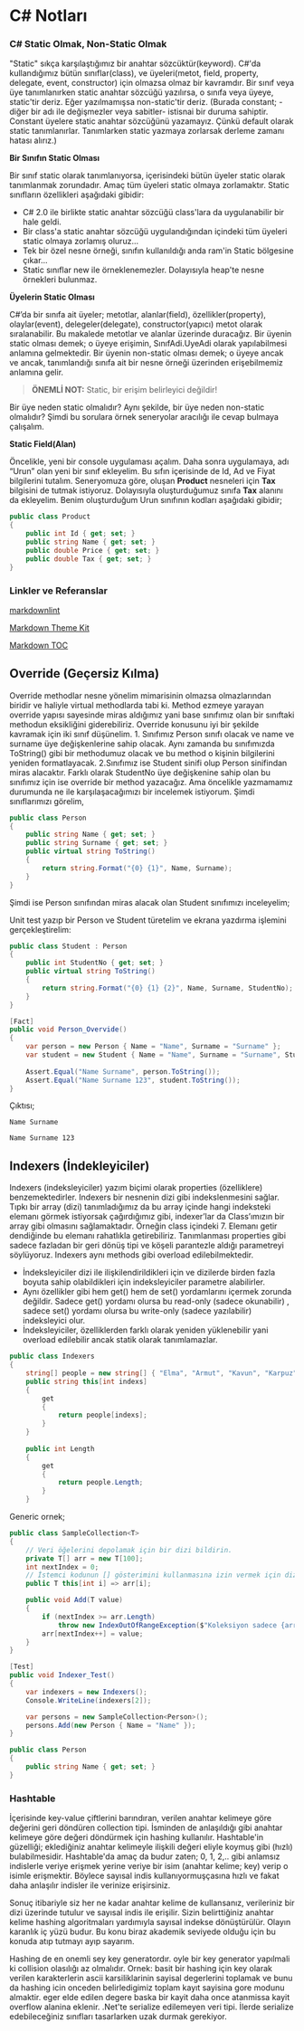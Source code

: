 # **C# Notları**

### **C# Static Olmak, Non-Static Olmak**

"Static" sıkça karşılaştığımız bir anahtar sözcüktür(keyword). C#'da kullandığımız bütün sınıflar(class), ve üyeleri(metot, field, property, delegate, event, constructor) için olmazsa olmaz bir kavramdır. Bir sınıf veya üye tanımlanırken static anahtar sözcüğü yazılırsa, o sınıfa veya üyeye, static'tir deriz. Eğer yazılmamışsa non-static'tir deriz. (Burada constant; -diğer bir adı ile değişmezler veya sabitler- istisnai bir duruma sahiptir. Constant üyelere static anahtar sözcüğünü yazamayız. Çünkü default olarak static tanımlanırlar. Tanımlarken static yazmaya zorlarsak derleme zamanı hatası alırız.)

**Bir Sınıfın Static Olması**

Bir sınıf static olarak tanımlanıyorsa, içerisindeki bütün üyeler static olarak tanımlanmak zorundadır. Amaç tüm üyeleri static olmaya zorlamaktır. Static sınıfların özellikleri aşağıdaki gibidir:

* C# 2.0 ile birlikte static anahtar sözcüğü class'lara da uygulanabilir bir hale geldi.
* Bir class'a static anahtar sözcüğü uygulandığından içindeki tüm üyeleri static olmaya zorlamış oluruz...
* Tek bir özel nesne örneği, sınıfın kullanıldığı anda ram'in Static bölgesine çıkar...
* Static sınıflar new ile örneklenemezler. Dolayısıyla heap'te nesne örnekleri bulunmaz.

**Üyelerin Static Olması**

C#’da bir sınıfa ait üyeler; metotlar, alanlar(field), özellikler(property), olaylar(event), delegeler(delegate), constructor(yapıcı) metot olarak sıralanabilir. Bu makalede metotlar ve alanlar üzerinde duracağız. Bir üyenin static olması demek; o üyeye erişimin, SınıfAdi.UyeAdi olarak yapılabilmesi anlamına gelmektedir. Bir üyenin non-static olması demek; o üyeye ancak ve ancak, tanımlandığı sınıfa ait bir nesne örneği üzerinden erişebilmemiz anlamına gelir.

> **ÖNEMLİ NOT:** Static, bir erişim belirleyici değildir!

Bir üye neden static olmalıdır? Aynı şekilde, bir üye neden non-static olmalıdır? Şimdi bu sorulara örnek seneryolar aracılığı ile cevap bulmaya çalışalım.

**Static Field(Alan)**

Öncelikle, yeni bir console uygulaması açalım. Daha sonra uygulamaya, adı “Urun” olan yeni bir sınıf ekleyelim. Bu sıfın içerisinde de Id, Ad ve Fiyat bilgilerini tutalım. Seneryomuza göre, oluşan **Product** nesneleri için **Tax** bilgisini de tutmak istiyoruz. Dolayısıyla oluşturduğumuz sınıfa **Tax** alanını da ekleyelim. Benim oluşturduğum Urun sınıfının kodları aşağıdaki gibidir;

```csharp
public class Product
{
    public int Id { get; set; }
    public string Name { get; set; }
    public double Price { get; set; }
    public double Tax { get; set; }
}
```

### Linkler ve Referanslar

[markdownlint](https://marketplace.visualstudio.com/items?itemName=DavidAnson.vscode-markdownlint)

[Markdown Theme Kit](https://marketplace.visualstudio.com/items?itemName=ms-vscode.Theme-MarkdownKit)

[Markdown TOC](https://marketplace.visualstudio.com/items?itemName=AlanWalk.markdown-toc)

## **Override (Geçersiz Kılma)**

Override methodlar nesne yönelim mimarisinin olmazsa olmazlarından biridir ve haliyle virtual methodlarda tabi ki. Method ezmeye yarayan override yapısı sayesinde miras aldığımız yani base sınıfımız olan bir sınıftaki methodun eksikliğini giderebiliriz.
Override konusunu iyi bir şekilde kavramak için iki sınıf düşünelim. 1. Sınıfımız Person sınıfı olacak ve name ve surname üye değişkenlerine sahip olacak. Aynı zamanda bu sınıfımızda ToString() gibi bir methodumuz olacak ve bu method o kişinin bilgilerini yeniden formatlayacak.
2.Sınıfımız ise Student sinifi olup Person sinifindan miras alacaktır. Farklı olarak StudentNo üye değişkenine sahip olan bu sınıfımız için ise override bir method yazacağız. Ama öncelikle yazmamamız durumunda ne ile karşılaşacağımızı bir incelemek istiyorum. Şimdi sınıflarımızı görelim,

```csharp
public class Person
{
    public string Name { get; set; }
    public string Surname { get; set; }
    public virtual string ToString()
    {
        return string.Format("{0} {1}", Name, Surname);
    }
}
```

Şimdi ise Person sınıfından miras alacak olan Student sınıfımızı inceleyelim;

Unit test yazıp bir Person ve Student türetelim ve ekrana yazdırma işlemini gerçekleştirelim:

```csharp
public class Student : Person
{
    public int StudentNo { get; set; }
    public virtual string ToString()
    {
        return string.Format("{0} {1} {2}", Name, Surname, StudentNo);
    }
}

[Fact]
public void Person_Overvide()
{
    var person = new Person { Name = "Name", Surname = "Surname" };
    var student = new Student { Name = "Name", Surname = "Surname", StudentNo = 123 };
    
    Assert.Equal("Name Surname", person.ToString());
    Assert.Equal("Name Surname 123", student.ToString());
}
```

Çıktısı;

`Name Surname`

`Name Surname 123`

## Indexers (İndekleyiciler)

Indexers (indeksleyiciler) yazım biçimi olarak properties (özelliklere) benzemektedirler. Indexers bir nesnenin dizi gibi indekslenmesini sağlar. Tıpkı bir array (dizi) tanımladığımız da bu array içinde hangi indeksteki elemanı görmek istiyorsak çağırdığımız gibi, indexer’lar da Class’ımızın bir array gibi olmasını sağlamaktadır. Örneğin class içindeki 7. Elemanı getir dendiğinde bu elemanı rahatlıkla getirebiliriz. Tanımlanması properties gibi sadece fazladan bir geri dönüş tipi ve köşeli parantezle aldığı parametreyi söylüyoruz. Indexers aynı methods gibi overload edilebilmektedir.

* İndeksleyiciler dizi ile ilişkilendirildikleri için ve dizilerde birden fazla boyuta sahip olabildikleri için indeksleyiciler parametre alabilirler.
* Aynı özellikler gibi hem get() hem de set() yordamlarını içermek zorunda değildir. Sadece get() yordamı olursa bu read-only (sadece okunabilir) , sadece set() yordamı olursa bu write-only (sadece yazılabilir) indeksleyici olur.
* İndeksleyiciler, özelliklerden farklı olarak yeniden yüklenebilir yani overload edilebilir ancak statik olarak tanımlamazlar.

```csharp
public class Indexers
{
    string[] people = new string[] { "Elma", "Armut", "Kavun", "Karpuz", "Çilek" };
    public string this[int indexs]
    {
        get
        {
            return people[indexs];
        }
    }
    
    public int Length
    {
        get
        {
            return people.Length;
        }
    }
```

Generic ornek;

```csharp
public class SampleCollection<T>
{
    // Veri öğelerini depolamak için bir dizi bildirin.
    private T[] arr = new T[100];
    int nextIndex = 0;
    // İstemci kodunun [] gösterimini kullanmasına izin vermek için dizin oluşturucuyu tanımlayın.
    public T this[int i] => arr[i];

    public void Add(T value)
    {
        if (nextIndex >= arr.Length)
            throw new IndexOutOfRangeException($"Koleksiyon sadece {arr.Length} element tutabilir.");
        arr[nextIndex++] = value;
    }
}

[Test]
public void Indexer_Test()
{
    var indexers = new Indexers();
    Console.WriteLine(indexers[2]);

    var persons = new SampleCollection<Person>();
    persons.Add(new Person { Name = "Name" });
}

public class Person
{
    public string Name { get; set; }
}
```

### Hashtable

İçerisinde key-value çiftlerini barındıran, verilen anahtar kelimeye göre değerini geri döndüren collection tipi. İsminden de anlaşıldığı gibi anahtar kelimeye göre değeri döndürmek için hashing kullanılır.
Hashtable'in güzelliği; eklediğiniz anahtar kelimeyle ilişkili değeri eliyle koymuş gibi (hızlı) bulabilmesidir. Hashtable'da amaç da budur zaten; 0, 1, 2,.. gibi anlamsız indislerle veriye erişmek yerine veriye bir isim (anahtar kelime; key) verip o isimle erişmektir. Böylece sayısal indis kullanıyormuşçasına hızlı ve fakat daha anlaşılır indisler ile verinize erişirsiniz.

Sonuç itibariyle siz her ne kadar anahtar kelime de kullansanız, verileriniz bir dizi üzerinde tutulur ve sayısal indis ile erişilir. Sizin belirttiğiniz anahtar kelime hashing algoritmaları yardımıyla sayısal indekse dönüştürülür. Olayın karanlık iç yüzü budur. Bu konu biraz akademik seviyede olduğu için bu konuda atıp tutmayı ayıp sayarım.

Hashing de en onemli sey key generatordır. oyle bir key generator yapılmali ki collision olasılığı az olmalıdır. Ornek: basit bir hashing için key olarak verilen karakterlerin ascii karsiliklarinin sayisal degerlerini toplamak ve bunu da hashing icin onceden belirledigimiz toplam kayıt sayisina gore modunu almaktir. eger elde edilen degere baska bir kayit daha once atanmissa kayit overflow alanina eklenir.
.Net'te serialize edilemeyen veri tipi. İlerde serialize edebileceğiniz sınıfları tasarlarken uzak durmak gerekiyor.
